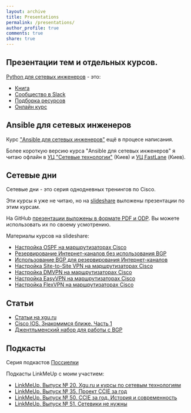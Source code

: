 ```yaml
---
layout: archive
title: Presentations
permalink: /presentations/
author_profile: true
comments: true
share: true
---
```


## Презентации тем и отдельных курсов.

[Python для сетевых инженеров](https://natenka.github.io/pyneng/) - это:

* [Книга](https://www.gitbook.com/book/natenka/pyneng/details)
* [Сообщество в Slack](https://pyneng-slack.herokuapp.com/)
* [Подборка ресурсов](https://natenka.github.io/pyneng-resources/)
* [Онлайн курс](/pyneng-online/)

## Ansible для сетевых инженеров

Курс ["Ansible для сетевых инженеров"](https://www.gitbook.com/book/natenka/ansible-dlya-setevih-inzhenerov/details) ещё в процесе написания.

Более короткую версию курса "Ansible для сетевых инженеров" я читаю офлайн в [УЦ "Сетевые технологии"](http://nt.ua/education/coptrainings/Pages/NT-CMforHW.aspx) (Киев) и [УЦ FastLane](http://www.flane.com.ua/course/ot-naa) (Киев).

## Сетевые дни

Сетевые дни - это серия однодневных тренингов по Cisco.

Эти курсы я уже не читаю, но на [slideshare](http://www.slideshare.net/NatashaSamoylenko/presentations) выложены презентации по этим курсам.

На GitHub [презентации выложены в формате PDF и ODP](https://github.com/natenka/NetDay).
Вы можете использовать их по своему усмотрению.

Материалы курсов на slideshare:
* [Настройка OSPF на маршрутизаторах Cisco](http://www.slideshare.net/NatashaSamoylenko/ospf-44777742)
* [Резервирование Интернет-каналов без использования BGP](http://www.slideshare.net/NatashaSamoylenko/bgp-44824492)
* [Использование BGP для резервирования Интернет-каналов](http://www.slideshare.net/NatashaSamoylenko/bgp-ver2)
* [Настройка Site-to-Site VPN на маршрутизаторах Cisco](http://www.slideshare.net/NatashaSamoylenko/sitetosite-vpn-cisco)
* [Настройка DMVPN на маршрутизаторах Cisco](http://www.slideshare.net/NatashaSamoylenko/dmvpn-cisco)
* [Настройка EasyVPN на маршрутизаторах Cisco](http://www.slideshare.net/NatashaSamoylenko/easyvpn-cisco)
* [Настройка FlexVPN на маршрутизаторах Cisco](http://www.slideshare.net/NatashaSamoylenko/flexvpn-cisco)

## Статьи

* [Статьи на xgu.ru](http://xgu.ru/wiki/%D0%9A%D0%B0%D1%82%D0%B5%D0%B3%D0%BE%D1%80%D0%B8%D1%8F:%D0%90%D0%B2%D1%82%D0%BE%D1%80_%D0%9D%D0%B0%D1%82%D0%B0%D1%88%D0%B0_%D0%A1%D0%B0%D0%BC%D0%BE%D0%B9%D0%BB%D0%B5%D0%BD%D0%BA%D0%BE)
* [Cisco IOS. Знакомимся ближе. Часть 1](http://nt.ua/aboutcenter/articles/Pages/samoilenko_cisco_ios_2013.aspx)
* [Джентльменский набор для работы с BGP](http://nt.ua/aboutcenter/articles/Pages/samoilenko_bgp_2013.aspx)

## Подкасты

Серия подкастов [Поссиелки](http://linkmeup.ru/tag/%D0%BF%D0%BEccie%D0%BB%D0%BA%D0%B8/)

Подкасты LinkMeUp с моим участием:

* [LinkMeUp. Выпуск № 20. Xgu.ru и курсы по сетевым технологиям](http://linkmeup.ru/blog/148.html)
* [LinkMeUp. Выпуск № 35. Проект CCIE за год](http://linkmeup.ru/blog/218.html)
* [LinkMeUp. Выпуск № 50. CCIE за год. История и современность](http://linkmeup.ru/blog/281.html)
* [LinkMeUp. Выпуск № 51. Сетевики не нужны](http://linkmeup.ru/blog/283.html)

